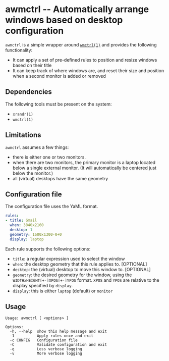 # awmctrl -- Automatically arrange windows based on desktop configuration

`awmctrl` is a simple wrapper around [`wmctrl(1)`](http://tripie.sweb.cz/utils/wmctrl/) and provides the following functionality:

* It can apply a set of pre-defined rules to position and resize windows based on their title
* It can keep track of where windows are, and reset their size and position when a second monitor is added or removed

## Dependencies

The following tools must be present on the system:

* `xrandr(1)`
* `wmctrl(1)`

## Limitations

`awmctrl` assumes a few things:

* there is either one or two monitors.
* when there are two monitors, the primary monitor is a laptop located below a single external monitor. (It will automatically be centered just below the monitor.)
* all (virtual) desktops have the same geometry

## Configuration file

The configuration file uses the YaML format.

```yaml
rules:
- title: Gmail
  when: 3840x2160
  desktop: 1
  geometry: 1600x1300-0+0
  display: laptop
```

Each rule supports the following options:

* `title`: a regular expression used to select the window
* `when`: the desktop geometry that this rule applies to. [OPTIONAL]
* `desktop`: the (virtual) desktop to move this window to. [OPTIONAL]
* `geometry`: the desired geometry for the window, using the `WIDTHxHEIGHT[+-]XPOS[+-]YPOS` format. `XPOS` and `YPOS` are relative to the display specified by `display`.
* `display`: this is either `laptop` (default) or `monitor`

## Usage

```
Usage: awmctrl [ <options> ]

Options:
  -h, --help  show this help message and exit
  -1          Apply rules once and exit
  -c CONFIG   Configuration file
  -C          Validate configuration and exit
  -q          Less verbose logging
  -v          More verbose logging
```
